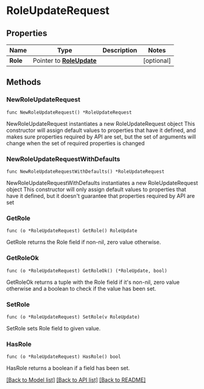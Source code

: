 # RoleUpdateRequest

## Properties

Name | Type | Description | Notes
------------ | ------------- | ------------- | -------------
**Role** | Pointer to [**RoleUpdate**](RoleUpdate.md) |  | [optional] 

## Methods

### NewRoleUpdateRequest

`func NewRoleUpdateRequest() *RoleUpdateRequest`

NewRoleUpdateRequest instantiates a new RoleUpdateRequest object
This constructor will assign default values to properties that have it defined,
and makes sure properties required by API are set, but the set of arguments
will change when the set of required properties is changed

### NewRoleUpdateRequestWithDefaults

`func NewRoleUpdateRequestWithDefaults() *RoleUpdateRequest`

NewRoleUpdateRequestWithDefaults instantiates a new RoleUpdateRequest object
This constructor will only assign default values to properties that have it defined,
but it doesn't guarantee that properties required by API are set

### GetRole

`func (o *RoleUpdateRequest) GetRole() RoleUpdate`

GetRole returns the Role field if non-nil, zero value otherwise.

### GetRoleOk

`func (o *RoleUpdateRequest) GetRoleOk() (*RoleUpdate, bool)`

GetRoleOk returns a tuple with the Role field if it's non-nil, zero value otherwise
and a boolean to check if the value has been set.

### SetRole

`func (o *RoleUpdateRequest) SetRole(v RoleUpdate)`

SetRole sets Role field to given value.

### HasRole

`func (o *RoleUpdateRequest) HasRole() bool`

HasRole returns a boolean if a field has been set.


[[Back to Model list]](../README.md#documentation-for-models) [[Back to API list]](../README.md#documentation-for-api-endpoints) [[Back to README]](../README.md)


